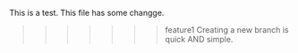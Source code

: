 This is a test.
This file has some changge.
>>>>>>> feature1
Creating a new branch is quick AND simple.
